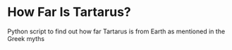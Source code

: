 # How Far Is Tartarus?
Python script to find out how far Tartarus is from Earth as mentioned in the Greek myths
